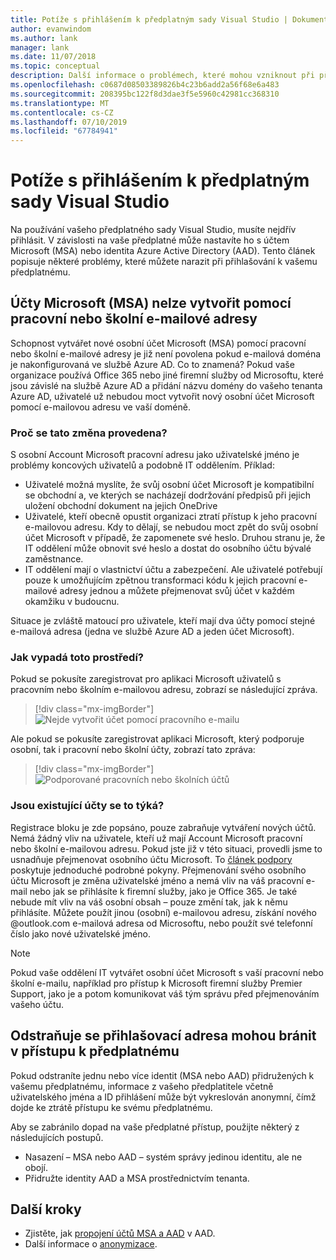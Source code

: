 ```yaml
---
title: Potíže s přihlášením k předplatným sady Visual Studio | Dokumentace Microsoftu
author: evanwindom
ms.author: lank
manager: lank
ms.date: 11/07/2018
ms.topic: conceptual
description: Další informace o problémech, které mohou vzniknout při přihlašování k předplatná sady Visual Studio
ms.openlocfilehash: c0687d08503389826b4c23b6add2a56f68e6a483
ms.sourcegitcommit: 208395bc122f8d3dae3f5e5960c42981cc368310
ms.translationtype: MT
ms.contentlocale: cs-CZ
ms.lasthandoff: 07/10/2019
ms.locfileid: "67784941"
---
```

# <a name="issues-signing-in-to-visual-studio-subscriptions"></a>Potíže s přihlášením k předplatným sady Visual Studio
Na používání vašeho předplatného sady Visual Studio, musíte nejdřív přihlásit.  V závislosti na vaše předplatné může nastavíte ho s účtem Microsoft (MSA) nebo identita Azure Active Directory (AAD).  Tento článek popisuje některé problémy, které můžete narazit při přihlašování k vašemu předplatnému.

## <a name="microsoft-accounts-msa-cannot-be-created-using-workschool-email-addresses"></a>Účty Microsoft (MSA) nelze vytvořit pomocí pracovní nebo školní e-mailové adresy

Schopnost vytvářet nové osobní účet Microsoft (MSA) pomocí pracovní nebo školní e-mailové adresy je již není povolena pokud e-mailová doména je nakonfigurovaná ve službě Azure AD. Co to znamená? Pokud vaše organizace používá Office 365 nebo jiné firemní služby od Microsoftu, které jsou závislé na službě Azure AD a přidání názvu domény do vašeho tenanta Azure AD, uživatelé už nebudou moct vytvořit nový osobní účet Microsoft pomocí e-mailovou adresu ve vaší doméně.

### <a name="why-was-this-change-made"></a>Proč se tato změna provedena?

S osobní Account Microsoft pracovní adresu jako uživatelské jméno je problémy koncových uživatelů a podobně IT oddělením. Příklad:
- Uživatelé možná myslíte, že svůj osobní účet Microsoft je kompatibilní se obchodní a, ve kterých se nacházejí dodržování předpisů při jejich uložení obchodní dokument na jejich OneDrive
- Uživatelé, kteří obecně opustit organizaci ztratí přístup k jeho pracovní e-mailovou adresu. Kdy to dělají, se nebudou moct zpět do svůj osobní účet Microsoft v případě, že zapomenete své heslo. Druhou stranu je, že IT oddělení může obnovit své heslo a dostat do osobního účtu bývalé zaměstnance.
- IT oddělení mají o vlastnictví účtu a zabezpečení. Ale uživatelé potřebují pouze k umožňujícím zpětnou transformaci kódu k jejich pracovní e-mailové adresy jednou a můžete přejmenovat svůj účet v každém okamžiku v budoucnu.

Situace je zvláště matoucí pro uživatele, kteří mají dva účty pomocí stejné e-mailová adresa (jedna ve službě Azure AD a jeden účet Microsoft).

### <a name="what-does-this-experience-look-like"></a>Jak vypadá toto prostředí?

Pokud se pokusíte zaregistrovat pro aplikaci Microsoft uživatelů s pracovním nebo školním e-mailovou adresu, zobrazí se následující zpráva.

   > [!div class="mx-imgBorder"]
   > ![Nejde vytvořit účet pomocí pracovního e-mailu](_img/sign-in-issues/cannot-use-work-email.png)

Ale pokud se pokusíte zaregistrovat aplikaci Microsoft, který podporuje osobní, tak i pracovní nebo školní účty, zobrazí tato zpráva:

   > [!div class="mx-imgBorder"]
   > ![Podporované pracovních nebo školních účtů](_img/sign-in-issues/existing-account.png)

### <a name="are-existing-accounts-affected"></a>Jsou existující účty se to týká?
Registrace bloku je zde popsáno, pouze zabraňuje vytváření nových účtů. Nemá žádný vliv na uživatele, kteří už mají Account Microsoft pracovní nebo školní e-mailovou adresu. Pokud jste již v této situaci, provedli jsme to usnadňuje přejmenovat osobního účtu Microsoft. To [článek podpory](http://windows.microsoft.com/en-US/Windows/rename-personal-microsoft-account) poskytuje jednoduché podrobné pokyny. Přejmenování svého osobního účtu Microsoft je změna uživatelské jméno a nemá vliv na váš pracovní e-mail nebo jak se přihlásíte k firemní služby, jako je Office 365. Je také nebude mít vliv na váš osobní obsah – pouze změní tak, jak k němu přihlásíte. Můžete použít jinou (osobní) e-mailovou adresu, získání nového @outlook.com e-mailová adresa od Microsoftu, nebo použít své telefonní číslo jako nové uživatelské jméno.

> [!NOTE]
> Pokud vaše oddělení IT vytvářet osobní účet Microsoft s vaší pracovní nebo školní e-mailu, například pro přístup k Microsoft firemní služby Premier Support, jako je a potom komunikovat váš tým správu před přejmenováním vašeho účtu.

## <a name="deleting-a-sign-in-address-may-prevent-access-to-a-subscription"></a>Odstraňuje se přihlašovací adresa mohou bránit v přístupu k předplatnému

Pokud odstraníte jednu nebo více identit (MSA nebo AAD) přidružených k vašemu předplatnému, informace z vašeho předplatitele včetně uživatelského jména a ID přihlášení může být vykreslován anonymní, čímž dojde ke ztrátě přístupu ke svému předplatnému.

Aby se zabránilo dopad na vaše předplatné přístup, použijte některý z následujících postupů.
- Nasazení – MSA nebo AAD – systém správy jedinou identitu, ale ne obojí.
- Přidružte identity AAD a MSA prostřednictvím tenanta.

## <a name="next-steps"></a>Další kroky
- Zjistěte, jak [propojení účtů MSA a AAD](/azure/active-directory/b2b/add-users-administrator) v AAD.
- Další informace o [anonymizace](anonymization.md).
